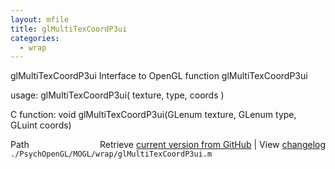 ```yaml
---
layout: mfile
title: glMultiTexCoordP3ui
categories:
  - wrap
---
```


glMultiTexCoordP3ui  Interface to OpenGL function glMultiTexCoordP3ui

usage:  glMultiTexCoordP3ui\( texture, type, coords \)

C function:  void glMultiTexCoordP3ui\(GLenum texture, GLenum type, GLuint coords\)


<div class="code_header" style="text-align:right;">
  <span style="float:left;">Path&nbsp;&nbsp;</span> <span class="counter">Retrieve <a href=
  "https://raw.github.com/Psychtoolbox-3/Psychtoolbox-3/beta/./PsychOpenGL/MOGL/wrap/glMultiTexCoordP3ui.m">current version from GitHub</a> | View <a href=
  "https://github.com/Psychtoolbox-3/Psychtoolbox-3/commits/beta/./PsychOpenGL/MOGL/wrap/glMultiTexCoordP3ui.m">changelog</a></span>
</div>
<div class="code">
  <code>./PsychOpenGL/MOGL/wrap/glMultiTexCoordP3ui.m</code>
</div>
